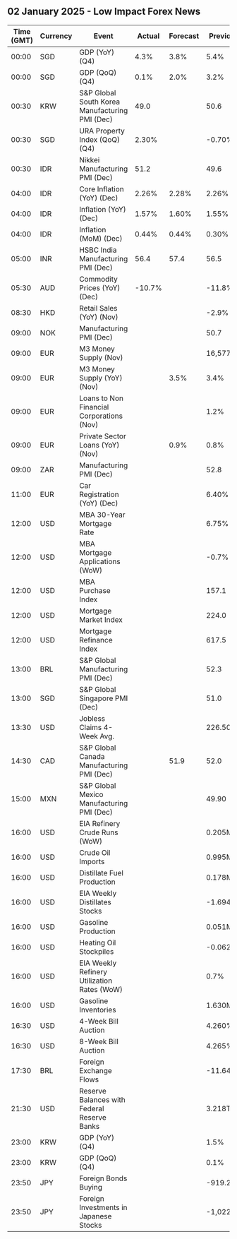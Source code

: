 ## 02 January 2025 - Low Impact Forex News

| Time (GMT) | Currency | Event | Actual | Forecast | Previous |
|------|----------|-------|--------|----------|----------|
| 00:00 | SGD | GDP (YoY) (Q4) | 4.3% | 3.8% | 5.4% |
| 00:00 | SGD | GDP (QoQ) (Q4) | 0.1% | 2.0% | 3.2% |
| 00:30 | KRW | S&P Global South Korea Manufacturing PMI (Dec) | 49.0 |  | 50.6 |
| 00:30 | SGD | URA Property Index (QoQ) (Q4) | 2.30% |  | -0.70% |
| 00:30 | IDR | Nikkei Manufacturing PMI (Dec) | 51.2 |  | 49.6 |
| 04:00 | IDR | Core Inflation (YoY) (Dec) | 2.26% | 2.28% | 2.26% |
| 04:00 | IDR | Inflation (YoY) (Dec) | 1.57% | 1.60% | 1.55% |
| 04:00 | IDR | Inflation (MoM) (Dec) | 0.44% | 0.44% | 0.30% |
| 05:00 | INR | HSBC India Manufacturing PMI (Dec) | 56.4 | 57.4 | 56.5 |
| 05:30 | AUD | Commodity Prices (YoY) (Dec) | -10.7% |  | -11.8% |
| 08:30 | HKD | Retail Sales (YoY) (Nov) |  |  | -2.9% |
| 09:00 | NOK | Manufacturing PMI (Dec) |  |  | 50.7 |
| 09:00 | EUR | M3 Money Supply (Nov) |  |  | 16,577.4B |
| 09:00 | EUR | M3 Money Supply (YoY) (Nov) |  | 3.5% | 3.4% |
| 09:00 | EUR | Loans to Non Financial Corporations (Nov) |  |  | 1.2% |
| 09:00 | EUR | Private Sector Loans (YoY) (Nov) |  | 0.9% | 0.8% |
| 09:00 | ZAR | Manufacturing PMI (Dec) |  |  | 52.8 |
| 11:00 | EUR | Car Registration (YoY) (Dec) |  |  | 6.40% |
| 12:00 | USD | MBA 30-Year Mortgage Rate |  |  | 6.75% |
| 12:00 | USD | MBA Mortgage Applications (WoW) |  |  | -0.7% |
| 12:00 | USD | MBA Purchase Index |  |  | 157.1 |
| 12:00 | USD | Mortgage Market Index |  |  | 224.0 |
| 12:00 | USD | Mortgage Refinance Index |  |  | 617.5 |
| 13:00 | BRL | S&P Global Manufacturing PMI (Dec) |  |  | 52.3 |
| 13:00 | SGD | S&P Global Singapore PMI (Dec) |  |  | 51.0 |
| 13:30 | USD | Jobless Claims 4-Week Avg. |  |  | 226.50K |
| 14:30 | CAD | S&P Global Canada Manufacturing PMI (Dec) |  | 51.9 | 52.0 |
| 15:00 | MXN | S&P Global Mexico Manufacturing PMI (Dec) |  |  | 49.90 |
| 16:00 | USD | EIA Refinery Crude Runs (WoW) |  |  | 0.205M |
| 16:00 | USD | Crude Oil Imports |  |  | 0.995M |
| 16:00 | USD | Distillate Fuel Production |  |  | 0.178M |
| 16:00 | USD | EIA Weekly Distillates Stocks |  |  | -1.694M |
| 16:00 | USD | Gasoline Production |  |  | 0.051M |
| 16:00 | USD | Heating Oil Stockpiles |  |  | -0.062M |
| 16:00 | USD | EIA Weekly Refinery Utilization Rates (WoW) |  |  | 0.7% |
| 16:00 | USD | Gasoline Inventories |  |  | 1.630M |
| 16:30 | USD | 4-Week Bill Auction |  |  | 4.260% |
| 16:30 | USD | 8-Week Bill Auction |  |  | 4.265% |
| 17:30 | BRL | Foreign Exchange Flows |  |  | -11.640B |
| 21:30 | USD | Reserve Balances with Federal Reserve Banks |  |  | 3.218T |
| 23:00 | KRW | GDP (YoY) (Q4) |  |  | 1.5% |
| 23:00 | KRW | GDP (QoQ) (Q4) |  |  | 0.1% |
| 23:50 | JPY | Foreign Bonds Buying |  |  | -919.2B |
| 23:50 | JPY | Foreign Investments in Japanese Stocks |  |  | -1,022.6B |
